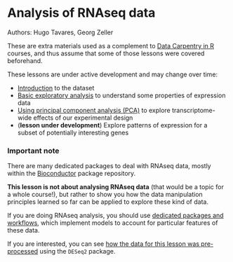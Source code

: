 # Analysis of RNAseq data

Authors: Hugo Tavares, Georg Zeller

These are extra materials used as a complement to 
[Data Carpentry in R](http://www.datacarpentry.org/R-ecology-lesson/) 
courses, and thus assume that some of those lessons were covered beforehand. 

These lessons are under active development and may change over time:

* [Introduction](01_rnaseq_intro.html) to the dataset
* [Basic exploratory analysis](02_rnaseq_exploratory.html)
to understand some properties of expression data
* [Using principal component analysis (PCA)](03_rnaseq_pca.html)
to explore transcriptome-wide effects of our experimental design
* (**lesson under development**) Explore patterns of expression
for a subset of potentially interesting genes


### Important note

There are many dedicated packages to deal with RNAseq data, mostly 
within the [Bioconductor](https://bioconductor.org/) package repository. 

**This lesson is not about analysing RNAseq data** (that would be a topic for a whole 
course!), but rather to show you how the data manipulation principles learned 
so far can be applied to explore these kind of data. 

If you are doing RNAseq analysis, you should use 
[dedicated packages and workflows](https://www.bioconductor.org/help/workflows/rnaseqGene/), 
which implement models to account for particular features of these data.

If you are interested, you can see [how the data for this lesson was pre-processed](https://github.com/tavareshugo/data-carpentry-rnaseq/blob/master/prepare_fission_data.R) 
using the `DESeq2` package.

